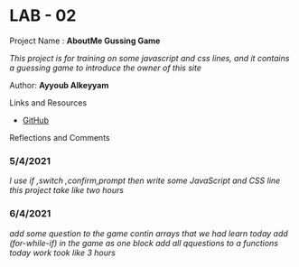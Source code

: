 
# LAB - 02
Project Name : **AboutMe Gussing Game**

*This project is for training on some javascript and css lines, and it contains a guessing game to introduce the owner of this site*

Author: **Ayyoub Alkeyyam**

Links and Resources

- [GitHub](https://github.com/ayyoubk)

Reflections and Comments

### 5/4/2021
*I use if ,switch ,confirm,prompt then write some JavaScript and CSS line*
*this project take like two hours*

### 6/4/2021
*add some question to the game contin arrays that we had learn today*
*add  (for-while-if) in the game as one block*
*add all qquestions to a functions*
*today work took like 3 hours*